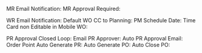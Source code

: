 MR Email Notification:
MR Approval Required:

WR Email Notification:
Default WO CC to Planning:
PM Schedule Date:
Time Card non Editable in Mobile WO:

PR Approval Closed Loop:
Email PR Approver:
Auto PR Approval Email:
Order Point Auto Generate PR:
Auto Generate PO:
Auto Close PO:
